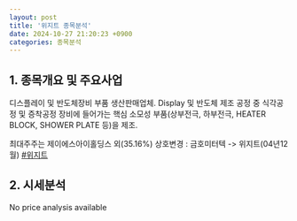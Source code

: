 ```yaml
---
layout: post
title: '위지트 종목분석'
date: 2024-10-27 21:20:23 +0900
categories: 종목분석
---
```


## 1. 종목개요 및 주요사업

디스플레이 및 반도체장비 부품 생산판매업체. Display 및 반도체 제조 공정 중 식각공정 및 증착공정 장비에 들어가는 핵심 소모성 부품(상부전극, 하부전극, HEATER BLOCK, SHOWER PLATE 등)을 제조. 

최대주주는 제이에스아이홀딩스 외(35.16%)   상호변경 : 금호미터텍 -> 위지트(04년12월)
[#위지트](#)

## 2. 시세분석

No price analysis available
